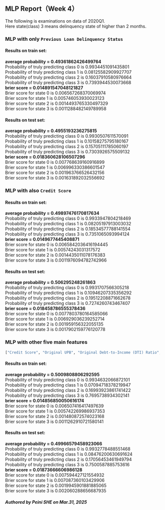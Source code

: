 ## MLP Report（Week 4）
The following is examinations on data of 2020Q1.  
Here state(class) 3 means delinquency state of higher than 2 months.  
### MLP with only `Previous Loan Delinquency Status`
#### Results on train set:  
**average probability = 0.49361862426499764**  
Probability of truly predicting class 0 is 0.9934451091435801  
Probability of truly predicting class 1 is 0.08125582909927707  
Probability of truly predicting class 2 is 0.16037910580976664  
Probability of truly predicting class 3 is 0.7393944530073668  
**brier score =  0.014891547048121827**  
Brier score for state 0 is 0.006567268370069974  
Brier score for state 1 is 0.005746053930023123  
Brier score for state 2 is 0.0014493765330497329  
Brier score for state 3 is 0.0011288482149789958  

#### Results on test set:  
**average probability = 0.4955193236275815**  
Probability of truly predicting class 0 is 0.9930507611570091  
Probability of truly predicting class 1 is 0.10158275795180167  
Probability of truly predicting class 2 is 0.15705111785060197  
Probability of truly predicting class 3 is 0.7303926575509132  
**brier score =  0.018360628106507296**  
Brier score for state 0 is 0.007768639160916899  
Brier score for state 1 is 0.006996330386601547  
Brier score for state 2 is 0.001963766526432156  
Brier score for state 3 is 0.001631892032556692  

### MLP with also `Credit Score`
#### Results on train set:  
**average probability = 0.49897476170817634**  
Probability of truly predicting class 0 is 0.9933947804218469  
Probability of truly predicting class 1 is 0.08205197913003032  
Probability of truly predicting class 2 is 0.18534577788141554  
Probability of truly predicting class 3 is 0.7351065093994124  
**brier score =  0.0149677445408871**  
Brier score for state 0 is 0.0065842036416194445  
Brier score for state 1 is 0.00574243031317572  
Brier score for state 2 is 0.0014435011078176383  
Brier score for state 3 is 0.0011976094782742966  

#### Results on test set:  
**average probability = 0.506295248261863**  
Probability of truly predicting class 0 is 0.9931707566305218  
Probability of truly predicting class 1 is 0.10946207335356292  
Probability of truly predicting class 2 is 0.19512208871662678  
Probability of truly predicting class 3 is 0.7274260743467407  
**brier score =  0.018458786555378436**  
Brier score for state 0 is 0.0077803780164585066  
Brier score for state 1 is 0.006929036239252714  
Brier score for state 2 is 0.001959156322055135  
Brier score for state 3 is 0.0017902159776120778  

### MLP with other five main features
```python
["Credit Score", "Original UPB", "Original Debt-to-Income (DTI) Ratio", "Original Loan-to-Value (LTV)", "Original Interest Rate"]
```
#### Results on train set:  
**average probability = 0.5009808806292595**  
Probability of truly predicting class 0 is 0.9934632066872101  
Probability of truly predicting class 1 is 0.07094718378219947  
Probability of truly predicting class 2 is 0.16993923861741422  
Probability of truly predicting class 3 is 0.7695738934302141  
**brier score =  0.014856850050616174**  
Brier score for state 0 is 0.006507416417497639  
Brier score for state 1 is 0.005742269986937353  
Brier score for state 2 is 0.001480872574023168  
Brier score for state 3 is 0.0011262910721580141  

#### Results on test set:  
**average probability = 0.49966579458923066**  
Probability of truly predicting class 0 is 0.9932778488551468  
Probability of truly predicting class 1 is 0.08476200630691624  
Probability of truly predicting class 2 is 0.17056453461949794  
Probability of truly predicting class 3 is 0.7500587885753616  
**brier score =  0.01873666606986128**  
Brier score for state 0 is 0.007594427121554932  
Brier score for state 1 is 0.007087360103429906  
Brier score for state 2 is 0.0019945901881885065  
Brier score for state 3 is 0.002060288656687935   

#### _Authored by Peini SHE on Mar.31, 2025_